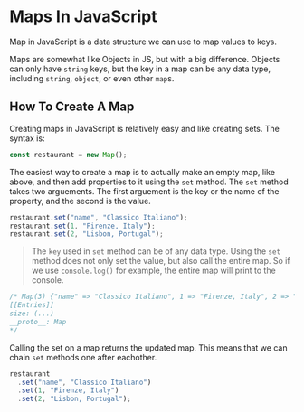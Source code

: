 # Maps In JavaScript

Map in JavaScript is a data structure we can use to map values to keys.

Maps are somewhat like Objects in JS, but with a big difference. Objects can only have `string` keys, but the key in a map can be any data type, including `string`, `object`, or even other `map`s.

## How To Create A Map

Creating maps in JavaScript is relatively easy and like creating sets. The syntax is:

```js
const restaurant = new Map();
```

The easiest way to create a map is to actually make an empty map, like above, and then add properties to it using the `set` method.
The `set` method takes two arguements. The first arguement is the key or the name of the property, and the second is the value.

```js
restaurant.set("name", "Classico Italiano");
restaurant.set(1, "Firenze, Italy");
restaurant.set(2, "Lisbon, Portugal");
```

> The `key` used in `set` method can be of any data type.
> Using the `set` method does not only set the value, but also call the entire map. So if we use `console.log()` for example, the entire map will print to the console.

```js
/* Map(3) {"name" => "Classico Italiano", 1 => "Firenze, Italy", 2 => "Lisbon, Portugal"}
[[Entries]]
size: (...)
__proto__: Map
*/
```

Calling the set on a map returns the updated map. This means that we can chain `set` methods one after eachother.

```js
restaurant
  .set("name", "Classico Italiano")
  .set(1, "Firenze, Italy")
  .set(2, "Lisbon, Portugal");
```
